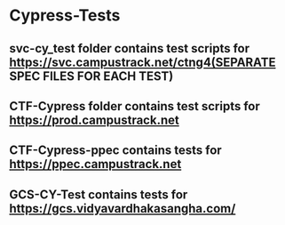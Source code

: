 # Cypress-Tests
## svc-cy_test folder contains test scripts for https://svc.campustrack.net/ctng4(SEPARATE SPEC FILES FOR EACH TEST)
## CTF-Cypress folder contains test scripts for https://prod.campustrack.net
## CTF-Cypress-ppec contains tests for https://ppec.campustrack.net
## GCS-CY-Test contains tests for https://gcs.vidyavardhakasangha.com/

